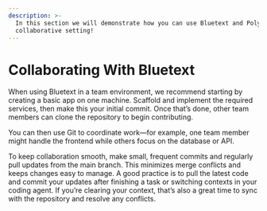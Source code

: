 ```yaml
---
description: >-
  In this section we will demonstrate how you can use Bluetext and Polytope in a
  collaborative setting!
---
```


# Collaborating With Bluetext

When using Bluetext in a team environment, we recommend starting by creating a basic app on one machine. Scaffold and implement the required services, then make this your initial commit. Once that’s done, other team members can clone the repository to begin contributing.

You can then use Git to coordinate work—for example, one team member might handle the frontend while others focus on the database or API.

To keep collaboration smooth, make small, frequent commits and regularly pull updates from the main branch. This minimizes merge conflicts and keeps changes easy to manage. A good practice is to pull the latest code and commit your updates after finishing a task or switching contexts in your coding agent. If you’re clearing your context, that’s also a great time to sync with the repository and resolve any conflicts.

